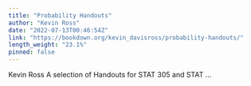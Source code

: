 ```yaml
---
title: "Probability Handouts"
author: "Kevin Ross"
date: "2022-07-13T00:46:54Z"
link: "https://bookdown.org/kevin_davisross/probability-handouts/"
length_weight: "23.1%"
pinned: false
---
```


Kevin Ross A selection of Handouts for STAT 305 and STAT ...
